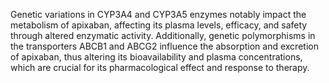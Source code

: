 Genetic variations in CYP3A4 and CYP3A5 enzymes notably impact the metabolism of apixaban, affecting its plasma levels, efficacy, and safety through altered enzymatic activity. Additionally, genetic polymorphisms in the transporters ABCB1 and ABCG2 influence the absorption and excretion of apixaban, thus altering its bioavailability and plasma concentrations, which are crucial for its pharmacological effect and response to therapy.
